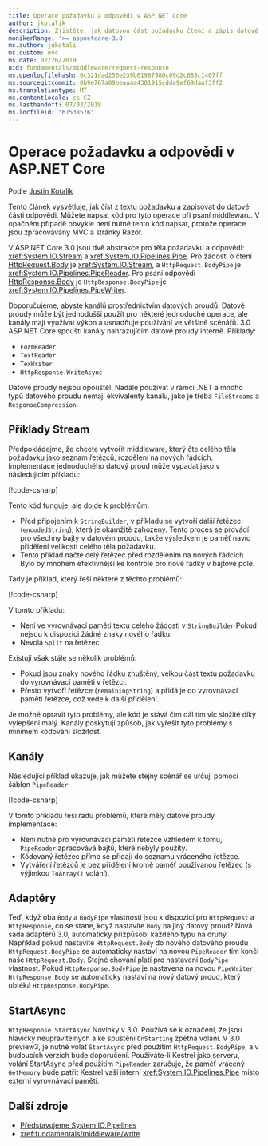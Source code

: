 ```yaml
---
title: Operace požadavku a odpovědi v ASP.NET Core
author: jkotalik
description: Zjistěte, jak datovou část požadavku čtení a zápis datové části odpovědi v ASP.NET Core.
monikerRange: '>= aspnetcore-3.0'
ms.author: jukotali
ms.custom: mvc
ms.date: 02/26/2019
uid: fundamentals/middleware/request-response
ms.openlocfilehash: 0c321dad256e239b61907980c09d2c088c1407ff
ms.sourcegitcommit: 0b9e767a09beaaaa4301915cdda9ef69daaf3ff2
ms.translationtype: MT
ms.contentlocale: cs-CZ
ms.lasthandoff: 07/03/2019
ms.locfileid: "67538576"
---
```

# <a name="request-and-response-operations-in-aspnet-core"></a>Operace požadavku a odpovědi v ASP.NET Core

Podle [Justin Kotalik](https://github.com/jkotalik)

Tento článek vysvětluje, jak číst z textu požadavku a zapisovat do datové části odpovědi. Můžete napsat kód pro tyto operace při psaní middlewaru. V opačném případě obvykle není nutné tento kód napsat, protože operace jsou zpracovávány MVC a stránky Razor.

V ASP.NET Core 3.0 jsou dvě abstrakce pro těla požadavku a odpovědi: <xref:System.IO.Stream> a <xref:System.IO.Pipelines.Pipe>. Pro žádosti o čtení [HttpRequest.Body](xref:Microsoft.AspNetCore.Http.HttpRequest.Body) je <xref:System.IO.Stream>, a `HttpRequest.BodyPipe` je <xref:System.IO.Pipelines.PipeReader>. Pro psaní odpovědi [HttpResponse.Body](xref:Microsoft.AspNetCore.Http.HttpResponse.Body) je `HttpResponse.BodyPipe` je <xref:System.IO.Pipelines.PipeWriter>.

Doporučujeme, abyste kanálů prostřednictvím datových proudů. Datové proudy může být jednodušší použít pro některé jednoduché operace, ale kanály mají využívat výkon a usnadňuje používání ve většině scénářů. 3\.0 ASP.NET Core spouští kanály nahrazujícím datové proudy interně. Příklady:

- `FormReader`
- `TextReader`
- `TexWriter`
- `HttpResponse.WriteAsync`

Datové proudy nejsou opouštěl. Nadále používat v rámci .NET a mnoho typů datového proudu nemají ekvivalenty kanálu, jako je třeba `FileStreams` a `ResponseCompression`.

## <a name="stream-examples"></a>Příklady Stream

Předpokládejme, že chcete vytvořit middleware, který čte celého těla požadavku jako seznam řetězců, rozdělení na nových řádcích. Implementace jednoduchého datový proud může vypadat jako v následujícím příkladu:

[!code-csharp[](request-response/samples/3.x/RequestResponseSample/Startup.cs?name=GetListOfStringsFromStream)]

Tento kód funguje, ale dojde k problémům:

- Před připojením k `StringBuilder`, v příkladu se vytvoří další řetězec (`encodedString`), která je okamžitě zahozeny. Tento proces se provádí pro všechny bajty v datovém proudu, takže výsledkem je paměť navíc přidělení velikosti celého těla požadavku.
- Tento příklad načte celý řetězec před rozdělením na nových řádcích. Bylo by mnohem efektivnější ke kontrole pro nové řádky v bajtové pole.

Tady je příklad, který řeší některé z těchto problémů:

[!code-csharp[](request-response/samples/3.x/RequestResponseSample/Startup.cs?name=GetListOfStringsFromStreamMoreEfficient)]

V tomto příkladu:

- Není ve vyrovnávací paměti textu celého žádosti v `StringBuilder` Pokud nejsou k dispozici žádné znaky nového řádku.
- Nevolá `Split` na řetězec.

Existují však stále se několik problémů:

- Pokud jsou znaky nového řádku zhuštěný, velkou část textu požadavku do vyrovnávací paměti v řetězci.
- Přesto vytvoří řetězce (`remainingString`) a přidá je do vyrovnávací paměti řetězce, což vede k další přidělení.

Je možné opravit tyto problémy, ale kód je stává čím dál tím víc složité díky vylepšení malý. Kanály poskytují způsob, jak vyřešit tyto problémy s minimem kódování složitost.

## <a name="pipelines"></a>Kanály

Následující příklad ukazuje, jak můžete stejný scénář se určují pomocí šablon `PipeReader`:

[!code-csharp[](request-response/samples/3.x/RequestResponseSample/Startup.cs?name=GetListOfStringFromPipe)]

V tomto příkladu řeší řadu problémů, které měly datové proudy implementace:

- Není nutné pro vyrovnávací paměti řetězce vzhledem k tomu, `PipeReader` zpracovává bajtů, které nebyly použity.
- Kódovaný řetězec přímo se přidají do seznamu vráceného řetězce.
- Vytváření řetězců je bez přidělení kromě paměť používanou řetězec (s výjimkou `ToArray()` volání).

## <a name="adapters"></a>Adaptéry

Teď, když oba `Body` a `BodyPipe` vlastnosti jsou k dispozici pro `HttpRequest` a `HttpResponse`, co se stane, když nastavíte `Body` na jiný datový proud? Nová sada adaptérů 3.0, automaticky přizpůsobí každého typu na druhý. Například pokud nastavíte `HttpRequest.Body` do nového datového proudu `HttpRequest.BodyPipe` se automaticky nastaví na novou `PipeReader` tím končí naše `HttpRequest.Body`. Stejné chování platí pro nastavení `BodyPipe` vlastnost. Pokud `HttpResponse.BodyPipe` je nastavena na novou `PipeWriter`, `HttpResponse.Body` se automaticky nastaví na nový datový proud, který obtéká `HttpResponse.BodyPipe`.

## <a name="startasync"></a>StartAsync

`HttpResponse.StartAsync` Novinky v 3.0. Používá se k označení, že jsou hlavičky neupravitelných a ke spuštění `OnStarting` zpětná volání. V 3.0 preview3, je nutné volat `StartAsync` před použitím `HttpRequest.BodyPipe`, a v budoucích verzích bude doporučení. Používáte-li Kestrel jako serveru, volání StartAsync před použitím `PipeReader` zaručuje, že paměť vrácený `GetMemory` bude patřit Kestrel vaší interní <xref:System.IO.Pipelines.Pipe> místo externí vyrovnávací paměti.

## <a name="additional-resources"></a>Další zdroje

- [Představujeme System.IO.Pipelines](https://devblogs.microsoft.com/dotnet/system-io-pipelines-high-performance-io-in-net/)
- <xref:fundamentals/middleware/write>